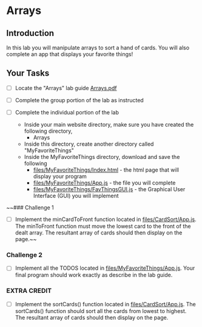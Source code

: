 # Arrays 

## Introduction
In this lab you will manipulate arrays to sort a hand of cards.  You will also complete an app that displays your favorite things!  

## Your Tasks

- [ ] Locate the "Arrays" lab guide [Arrays.pdf](Arrays.pdf)

- [ ] Complete the group portion of the lab as instructed

- [ ] Complete the individual portion of the lab

	* Inside your main website directory, make sure you have created the following directory, 
		- Arrays
	* Inside this directory, create another directory called "MyFavoriteThings"
	* Inside the MyFavoriteThings directory, download and save the following
		- [files/MyFavoriteThings/Index.html](files/MyFavoriteThings/Index.html) - the html page that will display your program
		- [files/MyFavoriteThings/App.js](files/MyFavoriteThings/App.js) - the file you will complete
		- [files/MyFavoriteThings/FavThingsGUI.js](files/MyFavoriteThings/FavThingsGUI.js) - the Graphical User Interface (GUI) you will implement

~~### Challenge 1

- [ ] Implement the minCardToFront function located in [files/CardSort/App.js](files/CardSort/App.js).  The minToFront function must move the lowest card to the front of the dealt array.  The resultant array of cards should then display on the page.~~

### Challenge 2

- [ ] Implement all the TODOS located in [files/MyFavoriteThings/App.js](files/MyFavoriteThings/App.js).  Your final program should work exactly as describe in the lab guide. 

### EXTRA CREDIT

- [ ] Implement the sortCards() function located in [files/CardSort/App.js](files/CardSort/App.js).  The sortCards() function should sort all the cards from lowest to highest.  The resultant array of cards should then display on the page. 

















